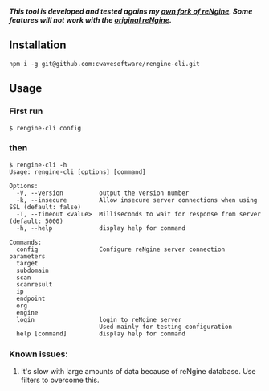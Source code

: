<p align="center">
<img src=".github/banner.gif" alt=""/>
</p>

***This tool is developed and tested agains my [own fork of reNgine](http://github.com/cwavesoftware/rengine). Some features will not work with the [original reNgine](https://github.com/yogeshojha/rengine).***

## Installation
```
npm i -g git@github.com:cwavesoftware/rengine-cli.git
```

## Usage
### First run
```
$ rengine-cli config
```
### then
```
$ rengine-cli -h
Usage: rengine-cli [options] [command]

Options:
  -V, --version          output the version number
  -k, --insecure         Allow insecure server connections when using SSL (default: false)
  -T, --timeout <value>  Milliseconds to wait for response from server (default: 5000)
  -h, --help             display help for command

Commands:
  config                 Configure reNgine server connection parameters
  target
  subdomain
  scan
  scanresult
  ip
  endpoint
  org
  engine
  login                  login to reNgine server
                         Used mainly for testing configuration
  help [command]         display help for command
```

### Known issues:
1. It's slow with large amounts of data because of reNgine database. Use filters to overcome this.